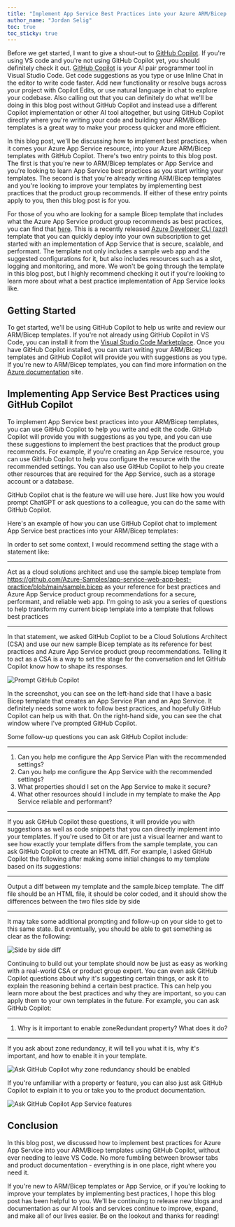```yaml
---
title: "Implement App Service Best Practices into your Azure ARM/Bicep Templates with GitHub Copilot"
author_name: "Jordan Selig"
toc: true
toc_sticky: true
---
```


Before we get started, I want to give a shout-out to [GitHub Copilot](https://code.visualstudio.com/docs/copilot/overview). If you're using VS code and you're not using GitHub Copilot yet, you should definitely check it out. [GitHub Copilot](https://marketplace.visualstudio.com/items?itemName=GitHub.copilot) is your AI pair programmer tool in Visual Studio Code. Get code suggestions as you type or use Inline Chat in the editor to write code faster. Add new functionality or resolve bugs across your project with Copilot Edits, or use natural language in chat to explore your codebase. Also calling out that you can definitely do what we'll be doing in this blog post without GitHub Copilot and instead use a different Copilot implementation or other AI tool altogether, but using GitHub Copilot directly where you're writing your code and building your ARM/Bicep templates is a great way to make your process quicker and more efficient.

In this blog post, we'll be discussing how to implement best practices, when it comes your Azure App Service resource, into your Azure ARM/Bicep templates with GitHub Copilot. There's two entry points to this blog post. The first is that you're new to ARM/Bicep templates or App Service and you're looking to learn App Service best practices as you start writing your templates. The second is that you're already writing ARM/Bicep templates and you're looking to improve your templates by implementing best practices that the product group recommends. If either of these entry points apply to you, then this blog post is for you.

For those of you who are looking for a sample Bicep template that includes what the Azure App Service product group recommends as best practices, you can find that [here](https://github.com/Azure-Samples/app-service-web-app-best-practice). This is a recently released [Azure Developer CLI (azd)](https://learn.microsoft.com/azure/developer/azure-developer-cli/azd-templates) template that you can quickly deploy into your own subscription to get started with an implementation of App Service that is secure, scalable, and performant. The template not only includes a sample web app and the suggested configurations for it, but also includes resources such as a slot, logging and monitoring, and more. We won't be going through the template in this blog post, but I highly recommend checking it out if you're looking to learn more about what a best practice implementation of App Service looks like.

## Getting Started

To get started, we'll be using GitHub Copilot to help us write and review our ARM/Bicep templates. If you're not already using GitHub Copilot in VS Code, you can install it from the [Visual Studio Code Marketplace](https://marketplace.visualstudio.com/items?itemName=GitHub.copilot). Once you have GitHub Copilot installed, you can start writing your ARM/Bicep templates and GitHub Copilot will provide you with suggestions as you type. If you're new to ARM/Bicep templates, you can find more information on the [Azure documentation](https://docs.microsoft.com/azure/azure-resource-manager/templates/overview) site.

## Implementing App Service Best Practices using GitHub Copilot

To implement App Service best practices into your ARM/Bicep templates, you can use GitHub Copilot to help you write and edit the code. GitHub Copilot will provide you with suggestions as you type, and you can use these suggestions to implement the best practices that the product group recommends. For example, if you're creating an App Service resource, you can use GitHub Copilot to help you configure the resource with the recommended settings. You can also use GitHub Copilot to help you create other resources that are required for the App Service, such as a storage account or a database.

GitHub Copilot chat is the feature we will use here. Just like how you would prompt ChatGPT or ask questions to a colleague, you can do the same with GitHub Copilot.

Here's an example of how you can use GitHub Copilot chat to implement App Service best practices into your ARM/Bicep templates:

In order to set some context, I would recommend setting the stage with a statement like:

---

Act as a cloud solutions architect and use the sample.bicep template from <https://github.com/Azure-Samples/app-service-web-app-best-practice/blob/main/sample.bicep> as your reference for best practices and Azure App Service product group recommendations for a secure, performant, and reliable web app. I'm going to ask you a series of questions to help transform my current bicep template into a template that follows best practices

---

In that statement, we asked GitHub Copliot to be a Cloud Solutions Architect (CSA) and use our new sample Bicep template as its reference for best practices and Azure App Service product group recommendations. Telling it to act as a CSA is a way to set the stage for the conversation and let GitHub Copilot know how to shape its responses.

![Prompt GitHub Copilot]({{site.baseurl}}/media/2025/01/ghcopilotprompt.png)

In the screenshot, you can see on the left-hand side that I have a basic Bicep template that creates an App Service Plan and an App Service. It definitely needs some work to follow best practices, and hopefully GitHub Copilot can help us with that. On the right-hand side, you can see the chat window where I've prompted GitHub Copilot.

Some follow-up questions you can ask GitHub Copilot include:

---

1. Can you help me configure the App Service Plan with the recommended settings?
1. Can you help me configure the App Service with the recommended settings?
1. What properties should I set on the App Service to make it secure?
1. What other resources should I include in my template to make the App Service reliable and performant?

---

If you ask GitHub Copilot these questions, it will provide you with suggestions as well as code snippets that you can directly implement into your templates. If you're used to Git or are just a visual learner and want to see how exactly your template differs from the sample template, you can ask GitHub Copilot to create an HTML diff. For example, I asked GitHub Copilot the following after making some initial changes to my template based on its suggestions:

---

Output a diff between my template and the sample.bicep template. The diff file should be an HTML file, it should be color coded, and it should show the differences between the two files side by side

---

It may take some additional prompting and follow-up on your side to get to this same state. But eventually, you should be able to get something as clear as the following:

![Side by side diff]({{site.baseurl}}/media/2025/01/diff.png)

Continuing to build out your template should now be just as easy as working with a real-world CSA or product group expert. You can even ask GitHub Copilot questions about why it's suggesting certain things, or ask it to explain the reasoning behind a certain best practice. This can help you learn more about the best practices and why they are important, so you can apply them to your own templates in the future. For example, you can ask GitHub Copilot:

---

1. Why is it important to enable zoneRedundant property? What does it do?

---

If you ask about zone redundancy, it will tell you what it is, why it's important, and how to enable it in your template.

![Ask GitHub Copilot why zone redundancy should be enabled]({{site.baseurl}}/media/2025/01/zrsuggestion.png)

If you're unfamiliar with a property or feature, you can also just ask GitHub Copilot to explain it to you or take you to the product documentation.

![Ask GitHub Copilot App Service features]({{site.baseurl}}/media/2025/01/docsample.png)

## Conclusion

In this blog post, we discussed how to implement best practices for Azure App Service into your ARM/Bicep templates using GitHub Copilot, without ever needing to leave VS Code. No more fumbling between browser tabs and product documentation - everything is in one place, right where you need it.

If you're new to ARM/Bicep templates or App Service, or if you're looking to improve your templates by implementing best practices, I hope this blog post has been helpful to you. We'll be continuing to release new blogs and documentation as our AI tools and services continue to improve, expand, and make all of our lives easier. Be on the lookout and thanks for reading!
